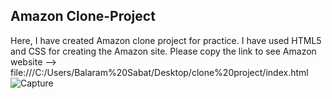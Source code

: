 ## Amazon Clone-Project
Here, I have created Amazon clone project for practice.
I have used HTML5 and CSS for creating the Amazon site. 
Please copy the link to see Amazon website -->
file:///C:/Users/Balaram%20Sabat/Desktop/clone%20project/index.html
![Capture](https://github.com/balaramsabat/Clone-Project/assets/69898378/5261c555-a242-4384-be4a-c0462645abb3)

